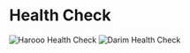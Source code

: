 # Health Check

![Harooo Health Check](https://github.com/harooo-comm/health-check/workflows/Harooo%20Health%20Check/badge.svg)
![Darim Health Check](https://github.com/harooo-comm/health-check/workflows/Darim%20Health%20Check/badge.svg)
